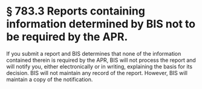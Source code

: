 # § 783.3   Reports containing information determined by BIS not to be required by the APR.

If you submit a report and BIS determines that none of the information contained therein is required by the APR, BIS will not process the report and will notify you, either electronically or in writing, explaining the basis for its decision. BIS will not maintain any record of the report. However, BIS will maintain a copy of the notification.





